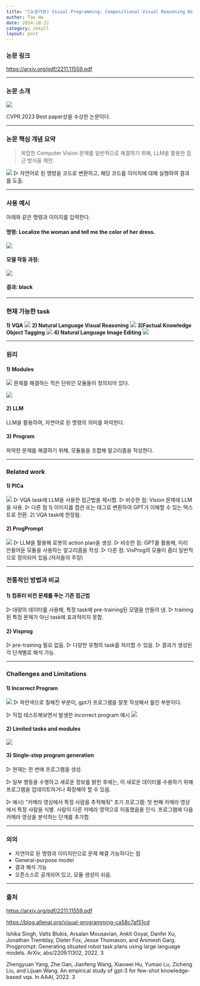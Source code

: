 ```yaml
---
title: "[논문리뷰] Visual Programming: Compositional Visual Reasoning Without Training"
author: Tao He
date: 2024-10-22
category: Jekyll
layout: post
---
```

### 논문 링크
https://arxiv.org/pdf/2211.11559.pdf

---
### 논문 소개
![](https://velog.velcdn.com/images/easyssun/post/12aa9530-8f22-40a7-8b29-45c083ac43e2/image.png)

CVPR 2023 Best paper상을 수상한 논문이다.

-----

### 논문 핵심 개념 요약
> 복잡한 Computer Vision 문제를 일반적으로 해결하기 위해, LLM을 활용한 접근 방식을 제안.

![](https://velog.velcdn.com/images/easyssun/post/49f0978a-1024-496f-a232-a5c159d8f1f5/image.png) ▷ 자연어로 된 명령을 코드로 변환하고, 해당 코드를 이미지에 대해 실행하여 결과를 도출.


-----

### 사용 예시
아래와 같은 명령과 이미지를 입력한다.
#### 명령: Localize the woman and tell me the color of her dress.  
![](https://velog.velcdn.com/images/easyssun/post/cc339361-49d3-473e-b3d9-1071ae55f5ee/image.png)

#### 모델 작동 과정:
![](https://velog.velcdn.com/images/easyssun/post/fd954bd1-f630-471a-a4fb-a35d49d4934b/image.png)

#### 결과: black

---
### 현재 가능한 task
**1) VQA**
![](https://velog.velcdn.com/images/easyssun/post/ffeab08b-b105-4cf9-90d4-af94bcc54614/image.png)
**2) Natural Language Visual Reasoning**
![](https://velog.velcdn.com/images/easyssun/post/ebae2d57-13c9-4123-b817-07d3c09b4850/image.png)
**3)Factual Knowledge Object Tagging**
![](https://velog.velcdn.com/images/easyssun/post/a2f751b8-f9f2-4118-8466-e7fda1cf2c9d/image.png)
**4) Natural Language Image Editing**
![](https://velog.velcdn.com/images/easyssun/post/64e67e43-5852-42f4-b018-25a1144d24f9/image.png)

----
### 원리
#### 1) Modules
![](https://velog.velcdn.com/images/easyssun/post/44055890-3c0f-4ea0-ad8a-90ec90f3e076/image.png)
문제를 해결하는 작은 단위인 모듈들이 정의되어 있다.

![](https://velog.velcdn.com/images/easyssun/post/bd666213-69f3-46d0-b412-9bedd752fd8d/image.png)

#### 2) LLM
LLM을 활용하여, 자연어로 된 명령의 의미를 파악한다.

#### 3) Program
파악한 문제를 해결하기 위해, 모듈들을 조합해 알고리즘을 작성한다.

----
### Related work
#### 1) PICa
![](https://velog.velcdn.com/images/easyssun/post/eeffc16d-58bc-44f4-ba37-6221e85685ad/image.png)
▷ VQA task에 LLM을 사용한 접근법을 제시함.
▷ 비슷한 점: Vision 문제에 LLM을 사용.
▷ 다른 점 
  	1) 이미지를 캡션 또는 태그로 변환하여 GPT가 이해할 수 있는 텍스트로 전환.
    2) VQA task에 한정됨.
#### 2) ProgPrompt
![](https://velog.velcdn.com/images/easyssun/post/9ae5a18c-254c-4559-923a-df06787421aa/image.gif)
▷ LLM을 활용해 로봇의 action plan을 생성.
▷ 비슷한 점: GPT를 활용해, 미리 만들어둔 모듈을 사용하는 알고리즘을 작성.
▷ 다른 점: VisProg의 모듈이 좀더 일반적으로 정의되어 있음.(저자들의 주장)

----
### 전통적인 방법과 비교
#### 1) 컴퓨터 비전 문제를 푸는 기존 접근법
▷ 대량의 데이터를 사용해, 특정 task에 pre-training된 모델을 만들어 냄.
▷ training된 특정 문제가 아닌 task에 효과적이지 못함.

#### 2) Visprog
▷ pre-training 필요 없음.
▷ 다양한 유형의 task를 처리할 수 있음. 
▷ 결과가 생성된 각 단계별로 해석 가능.

----
### Challenges and Limitations
#### 1) Incorrect Program
![](https://velog.velcdn.com/images/easyssun/post/b3eb1863-3627-4f74-bcd3-70cfdcf379ff/image.png) ▷ 파란색으로 칠해진 부분이, gpt가 프로그램을 잘못 작성해서 틀린 부분이다. 

▷ 직접 테스트해보면서 발생한 incorrect program 예시
![](https://velog.velcdn.com/images/easyssun/post/466111ff-55e3-4bf9-80d1-9a978e8cd00b/image.png)

#### 2) Limited tasks and modules
![](https://velog.velcdn.com/images/easyssun/post/dcdda7b5-9aea-4839-8b17-1bcb0e90ab20/image.png)

#### 3) Single-step program generation
▷ 현재는 한 번에 프로그램을 생성.

▷ 일부 행동을 수행하고 새로운 정보를 밝힌 후에는, 
이 새로운 데이터를 수용하기 위해 프로그램을 업데이트하거나 확장해야 할 수 있음.

▷ 예시)
“카메라 영상에서 특정 사람을 추적해줘”
초기 프로그램: 첫 번째 카메라 영상에서 특정 사람을 식별.
사람이 다른 카메라 영역으로 이동했음을 인식.
프로그램에 다음 카메라 영상을 분석하는 단계를 추가함.

----
### 의의
- 자연어로 된 명령과 이미지만으로 문제 해결 가능하다는 점
- General-purpose model
- 결과 해석 가능
- 오픈소스로 공개되어 있고, 모듈 생성이 쉬움.

----
### 출처
https://arxiv.org/pdf/2211.11559.pdf

https://blog.allenai.org/visual-programming-ca58c7af51cd

Ishika Singh, Valts Blukis, Arsalan Mousavian, Ankit Goyal, Danfei Xu, Jonathan Tremblay, Dieter Fox, Jesse Thomason, and Animesh Garg. Progprompt: Generating situated robot task plans using large language models. ArXiv, abs/2209.11302, 2022. 3 

Zhengyuan Yang, Zhe Gan, Jianfeng Wang, Xiaowei Hu, Yumao Lu, Zicheng Liu, and Lijuan Wang. An empirical study of gpt-3 for few-shot knowledge-based vqa. In AAAI, 2022. 3 

